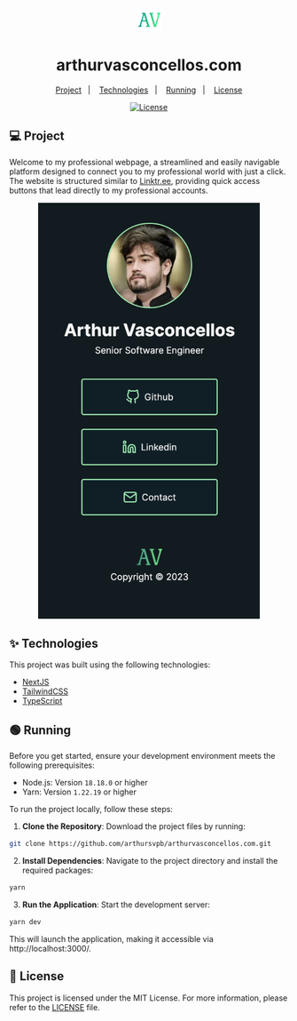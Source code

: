 <div align="center">
  <img width=45 src="./public/favicon.ico" alt="Website Logo" />
	<h1>arthurvasconcellos.com</h1>
</div>

<p align="center">
  <a href="#-project">Project</a>&nbsp;&nbsp;&nbsp;|&nbsp;&nbsp;&nbsp;
  <a href="#-technologies">Technologies</a>&nbsp;&nbsp;&nbsp;|&nbsp;&nbsp;&nbsp;
  <a href="#-running">Running</a>&nbsp;&nbsp;&nbsp;|&nbsp;&nbsp;&nbsp;
  <a href="#-license">License</a>
</p>

<p align="center">
  <a href="#-license">
    <img alt="License" src="https://img.shields.io/static/v1?label=license&message=MIT&color=32a852&labelColor=000000">
  </a>
</p>

## 💻 Project

Welcome to my professional webpage, a streamlined and easily navigable platform designed to connect you to my professional world with just a click. The website is structured similar to [Linktr.ee](https://linktr.ee/), providing quick access buttons that lead directly to my professional accounts.

<div align="center">
  <img width=400 src="./.github/preview.png" alt="Website Preview" />
</div>

## ✨ Technologies

This project was built using the following technologies:

- [NextJS](https://nextjs.org/)
- [TailwindCSS](https://tailwindcss.com/)
- [TypeScript](https://www.typescriptlang.org/)

## 🟢 Running

Before you get started, ensure your development environment meets the following prerequisites:

- Node.js: Version `18.18.0` or higher
- Yarn: Version `1.22.19` or higher

To run the project locally, follow these steps:

1. **Clone the Repository**: Download the project files by running:

```sh
git clone https://github.com/arthursvpb/arthurvasconcellos.com.git
```

2. **Install Dependencies**: Navigate to the project directory and install the required packages:

```sh
yarn
```

3. **Run the Application**: Start the development server:

```sh
yarn dev
```

This will launch the application, making it accessible via http://localhost:3000/.

## 📝 License

This project is licensed under the MIT License. For more information, please refer to the [LICENSE](LICENSE.md) file.
